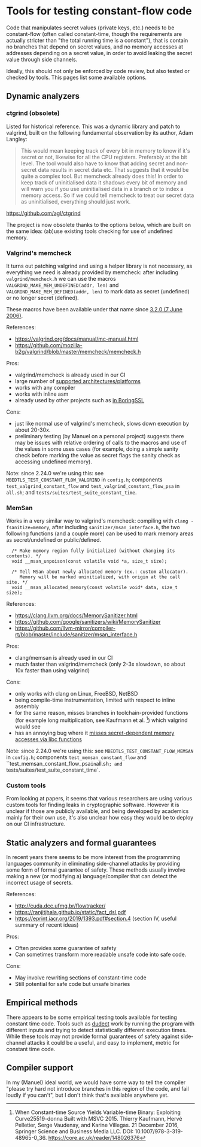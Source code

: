 # Tools for testing constant-flow code

Code that manipulates secret values (private keys, etc.) needs to be constant-flow (often called constant-time, though the requirements are actually stricter than "the total running time is a constant"), that is contain no branches that depend on secret values, and no memory accesses at addresses depending on a secret value, in order to avoid leaking the secret value through side channels.

Ideally, this should not only be enforced by code review, but also tested or checked by tools. This pages list some available options.

## Dynamic analyzers

### ctgrind (obsolete)

Listed for historical reference. This was a dynamic library and patch to valgrind, built on the following fundamental observation by its author, Adam Langley:

> This would mean keeping track of every bit in memory to know if it's secret or not, likewise for all the CPU registers. Preferably at the bit level. The tool would also have to know that adding secret and non-secret data results in secret data etc. That suggests that it would be quite a complex tool.
> But memcheck already does this! In order to keep track of uninitialised data it shadows every bit of memory and will warn you if you use uninitialised data in a branch or to index a memory access. So if we could tell memcheck to treat our secret data as uninitialised, everything should just work.

https://github.com/agl/ctgrind

The project is now obsolete thanks to the options below, which are built on the same idea: (ab)use existing tools checking for use of undefined memory.

### Valgrind's memcheck

It turns out patching valgrind and using a helper library is not necessary, as everything we need is already provided by memcheck: after including `valgrind/memcheck.h` we can use the macros `VALGRIND_MAKE_MEM_UNDEFINED(addr, len)` and `VALGRIND_MAKE_MEM_DEFINED(addr, len)` to mark data as secret (undefined) or no longer secret (defined).

These macros have been available under that name since [3.2.0 (7 June 2006)](https://www.valgrind.org/docs/manual/dist.news.old.html).

References:
- https://valgrind.org/docs/manual/mc-manual.html
- https://github.com/mozilla-b2g/valgrind/blob/master/memcheck/memcheck.h

Pros:
- valgrind/memcheck is already used in our CI
- large number of [supported architectures/platforms](https://valgrind.org/info/platforms.html)
- works with any compiler
- works with inline asm
- already used by other projects such as [in BoringSSL](https://boringssl.googlesource.com/boringssl/+/a6a049a6fb51a052347611d41583a0622bc89d60)

Cons:
- just like normal use of valgrind's memcheck, slows down execution by about 20-30x.
- preliminary testing (by Manuel on a personal project) suggests there may be issues with relative ordering of calls to the macros and use of the values in some uses cases (for example, doing a simple sanity check before marking the value as secret flags the sanity check as accessing undefined memory).

Note: since 2.24.0 we're using this: see `MBEDTLS_TEST_CONSTANT_FLOW_VALGRIND` in `config.h`; components `test_valgrind_constant_flow` and `test_valgrind_constant_flow_psa` in `all.sh`; and `tests/suites/test_suite_constant_time`.

### MemSan

Works in a very similar way to valgrind's memcheck: compiling with `clang -fsanitize=memory`, after including `sanitizer/msan_interface.h`, the two following functions (and a couple more) can be used to mark memory areas as secret/undefined or public/defined.
```
  /* Make memory region fully initialized (without changing its contents). */
  void __msan_unpoison(const volatile void *a, size_t size);

  /* Tell MSan about newly allocated memory (ex.: custom allocator).
     Memory will be marked uninitialized, with origin at the call site. */
  void __msan_allocated_memory(const volatile void* data, size_t size);
```

References:
- https://clang.llvm.org/docs/MemorySanitizer.html
- https://github.com/google/sanitizers/wiki/MemorySanitizer
- https://github.com/llvm-mirror/compiler-rt/blob/master/include/sanitizer/msan_interface.h

Pros:
- clang/memsan is already used in our CI
- much faster than valgrind/memcheck (only 2-3x slowdown, so about 10x faster than using valgrind)

Cons:
- only works with clang on Linux, FreeBSD, NetBSD
- being compile-time instrumentation, limited with respect to inline assembly
- for the same reason, misses branches in toolchain-provided functions (for example long multiplication, see Kaufmann et al. [^1]) which valgrind would see
- has an annoying bug where it [misses secret-dependent memory accesses via libc functions](https://github.com/google/sanitizers/issues/1296)

Note: since 2.24.0 we're using this: see `MBEDTLS_TEST_CONSTANT_FLOW_MEMSAN` in `config.h`; components `test_memsan_constant_flow` and ``test_memsan_constant_flow_psa` in `all.sh`; and `tests/suites/test_suite_constant_time`.

[^1]: When Constant-time Source Yields Variable-time Binary: Exploiting Curve25519-donna Built with MSVC 2015. Thierry Kaufmann, Hervé Pelletier, Serge Vaudenay, and Karine Villegas. 21 December 2016, Springer Science and Business Media LLC. DOI: 10.1007/978-3-319-48965-0_36. https://core.ac.uk/reader/148026376

### Custom tools

From looking at papers, it seems that various researchers are using various custom tools for finding leaks in cryptographic software. However it is unclear if those are publicly available, and being developed by academics mainly for their own use, it's also unclear how easy they would be to deploy on our CI infrastructure.

## Static analyzers and formal guarantees

In recent years there seems to be more interest from the programming languages community in eliminating side-channel attacks by providing some form of formal guarantee of safety. These methods usually involve making a new (or modifying a) language/compiler that can detect the incorrect usage of secrets.

References:
- <http://cuda.dcc.ufmg.br/flowtracker/>
- <https://ranjitjhala.github.io/static/fact_dsl.pdf>
- <https://eprint.iacr.org/2019/1393.pdf#section.4> (section IV, useful summary of recent ideas)

Pros:
- Often provides some guarantee of safety
- Can sometimes transform more readable unsafe code into safe code.

Cons:
- May involve rewriting sections of constant-time code
- Still potential for safe code but unsafe binaries

## Empirical methods

There appears to be some empirical testing tools available for testing constant time code. Tools such as [dudect](https://github.com/oreparaz/dudect#dudect-dude-is-my-code-constant-time) work by running the program with different inputs and trying to detect statistically different execution times. While these tools may not provide formal guarantees of safety against side-channel attacks it could be a useful, and easy to implement, metric for constant time code.

## Compiler support

In my (Manuel) ideal world, we would have some way to tell the compiler "please try hard not introduce branches in this region of the code, and fail loudly if you can't", but I don't think that's available anywhere yet.
